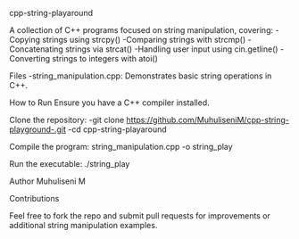 cpp-string-playaround

A collection of C++ programs focused on string manipulation, covering:
-Copying strings using strcpy()
-Comparing strings with strcmp()
-Concatenating strings via strcat()
-Handling user input using cin.getline()
-Converting strings to integers with atoi()

Files
-string_manipulation.cpp: Demonstrates basic string operations in C++.

How to Run
Ensure you have a C++ compiler installed.

Clone the repository:
-git clone https://github.com/MuhuliseniM/cpp-string-playground-.git
-cd cpp-string-playaround

Compile the program:
string_manipulation.cpp -o string_play

Run the executable:
./string_play

Author
Muhuliseni M

Contributions

Feel free to fork the repo and submit pull requests for improvements or additional string manipulation examples.
